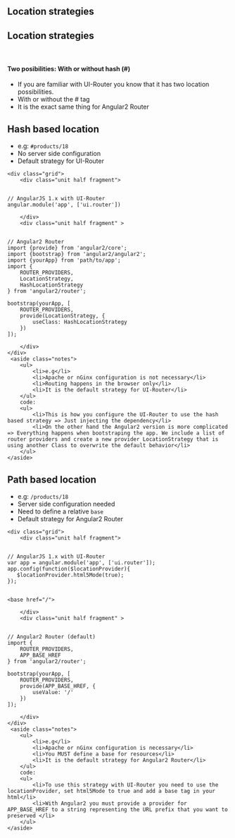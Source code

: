 <section>
    <h1>Location strategies</h1>
</section>


<section>
    <h2>Location strategies</h2>
    <br/>
    <h4>Two posibilities: With or without hash (#)</h4>
     <aside class="notes">
        <ul>
            <li>If you are familiar with UI-Router you know that it has two location possibilities.</li>
            <li>With or without the # tag</li>
            <li>It is the exact same thing for Angular2 Router</li>
        </ul>
    </aside>
</section>

<section>
    <h2>Hash based location</h2>
    <ul>
        <li>e.g: <code class="snippet">#products/18</code></li>
        <li>No server side configuration</li>
        <li>Default strategy for UI-Router</li>
    </ul>
    
    <div class="grid">
        <div class="unit half fragment">
<pre><code class="hljs" data-trim>
// AngularJS 1.x with UI-Router
angular.module('app', ['ui.router'])
</code></pre>
        </div>
        <div class="unit half fragment" >
<pre><code class="typescript" data-trim>
// Angular2 Router
import {provide} from 'angular2/core';
import {bootstrap} from 'angular2/angular2';
import {yourApp} from 'path/to/app';
import {
    ROUTER_PROVIDERS, 
    LocationStrategy, 
    HashLocationStrategy
} from 'angular2/router';

bootstrap(yourApp, [
    ROUTER_PROVIDERS,
    provide(LocationStrategy, {
        useClass: HashLocationStrategy
    })
]);
</code></pre>
        </div>
    </div>
     <aside class="notes">
        <ul>
            <li>e.g</li>
            <li>Apache or nGinx configuration is not necessary</li>
            <li>Routing happens in the browser only</li>
            <li>It is the default strategy for UI-Router</li>
        </ul>
        code:
        <ul>
            <li>This is how you configure the UI-Router to use the hash based strategy => Just injecting the dependency</li>
            <li>On the other hand the Angular2 version is more complicated => Everything happens when bootstraping the app. We include a list of router providers and create a new provider LocationStrategy that is using another Class to overwrite the default behavior</li>
        </ul>
    </aside>
</section>


<section>
    <h2>Path based location</h2>
    <ul>
        <li>e.g: <code class="snippet">/products/18</code></li>
        <li>Server side configuration needed</li>
        <li>Need to define a relative <code class="snippet">base</code></li>
        <li>Default strategy for Angular2 Router</li>
    </ul>
    
    <div class="grid">
        <div class="unit half fragment">
<pre><code class="hljs" data-trim>
// AngularJS 1.x with UI-Router
var app = angular.module('app', ['ui.router']);
app.config(function($locationProvider){
   $locationProvider.html5Mode(true); 
});
</code></pre>

<pre><code class="html" data-trim>
&lt;base href="/"&gt;
</code></pre>

        </div>
        <div class="unit half fragment" >
<pre><code class="typescript" data-trim>
// Angular2 Router (default)
import {
    ROUTER_PROVIDERS, 
    APP_BASE_HREF
} from 'angular2/router';

bootstrap(yourApp, [
    ROUTER_PROVIDERS,
    provide(APP_BASE_HREF, {
        useValue: '/'
    })
]);
</code></pre>
        </div>
    </div>
     <aside class="notes">
        <ul>
            <li>e.g</li>
            <li>Apache or nGinx configuration is necessary</li>
            <li>You MUST define a base for resources</li>
            <li>It is the default strategy for Angular2 Router</li>
        </ul>
        code:
        <ul>
            <li>To use this strategy with UI-Router you need to use the locationProvider, set html5Mode to true and add a base tag in your html</li>
            <li>With Angular2 you must provide a provider for APP_BASE_HREF to a string representing the URL prefix that you want to preserved </li>
        </ul>
    </aside>
</section>
